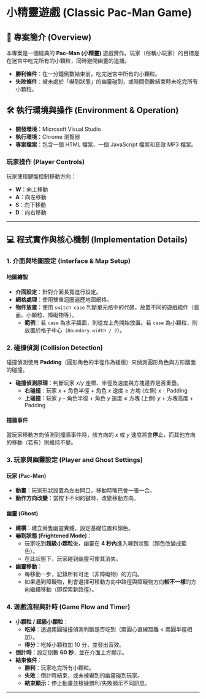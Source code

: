 # 小精靈遊戲 (Classic Pac-Man Game)

## 🎯 專案簡介 (Overview)

本專案是一個經典的 **Pac-Man (小精靈)** 遊戲實作。玩家（俗稱小玩家）的目標是在迷宮中吃完所有的小顆粒，同時避開幽靈的追捕。

* **勝利條件**：在一分鐘倒數結束前，吃完迷宮中所有的小顆粒。
* **失敗條件**：被未處於「嚇到狀態」的幽靈碰到，或時間倒數結束時未吃完所有小顆粒。

## 🛠️ 執行環境與操作 (Environment & Operation)

* **開發環境**：Microsoft Visual Studio
* **執行環境**：Chrome 瀏覽器
* **專案檔案**：包含一個 HTML 檔案、一個 JavaScript 檔案和音效 MP3 檔案。

### 玩家操作 (Player Controls)

玩家使用鍵盤控制移動方向：
* **W**：向上移動
* **A**：向左移動
* **S**：向下移動
* **D**：向右移動

---

## 💻 程式實作與核心機制 (Implementation Details)

### 1. 介面與地圖設定 (Interface & Map Setup)

#### 地圖繪製
* **介面設定**：針對介面長寬進行設定。
* **網格處理**：使用雙重迴圈遍歷地圖網格。
* **物件放置**：使用 `switch case` 判斷單元格中的代碼，放置不同的遊戲組件（牆面、小顆粒、障礙物等）。
    * **範例**：若 `case` 為水平牆面，則從左上角開始放置。若 `case` 為小顆粒，則放置於格子中心（`Boundary.width / 2`）。

### 2. 碰撞偵測 (Collision Detection)

碰撞偵測使用 **Padding**（圓形角色的半徑作為緩衝）來偵測圓形角色與方形牆面的碰撞。

* **碰撞偵測原理**：判斷玩家 $x/y$ 座標、半徑及速度與方塊邊界是否重疊。
    * **右碰撞**：玩家 $x$ + 角色半徑 + 角色 $x$ 速度 $\ge$ 方塊 (左側) $x$ - Padding
    * **上碰撞**：玩家 $y$ - 角色半徑 + 角色 $y$ 速度 $\le$ 方塊 (上側) $y$ + 方塊高度 + Padding

#### 撞牆事件
當玩家移動方向偵測到撞牆事件時，該方向的 $x$ 或 $y$ 速度將會**停止**，而其他方向的移動（若有）則維持不變。

### 3. 玩家與幽靈設定 (Player and Ghost Settings)

#### 玩家 (Pac-Man)
* **動畫**：玩家形狀設置為左右開口，移動時嘴巴會一張一合。
* **動作方向改變**：當按下不同的鍵時，改變移動方向。

#### 幽靈 (Ghost)
* **建構**：建立兩隻幽靈實體，設定基礎位置和顏色。
* **嚇到狀態 (Frightened Mode)**：
    * 玩家吃到**超級小顆粒**後，幽靈在 **4 秒內**進入嚇到狀態（顏色改變成藍色）。
    * 在此狀態下，玩家碰到幽靈可使其消失。
* **幽靈移動**：
    * 每移動一步，記錄所有可走（非障礙物）的方向。
    * 如果遇到障礙物，則會選擇可移動方向中路徑與障礙物方向**較不一樣**的方向繼續移動（即探索新路徑）。

### 4. 遊戲流程與計時 (Game Flow and Timer)

* **小顆粒 / 超級小顆粒**：
    * **吃掉**：透過兩圓碰撞偵測判斷是否吃到（兩圓心直線距離 $<$ 兩圓半徑相加）。
    * **得分**：吃掉小顆粒加 10 分，並發出音效。
* **倒計時**：設定倒數 **60 秒**，並在介面上方顯示。
* **結束條件**：
    * **勝利**：玩家吃完所有小顆粒。
    * **失敗**：倒計時結束，或未被嚇到的幽靈碰到玩家。
    * **結束顯示**：停止動畫並根據勝利/失敗顯示不同訊息。

---